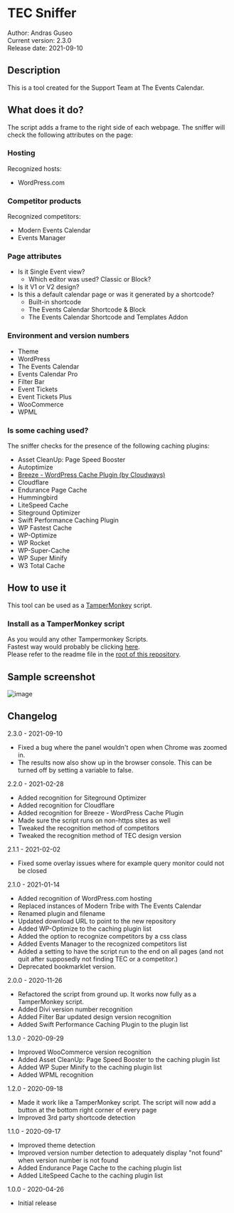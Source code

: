 # TEC Sniffer
Author: Andras Guseo  
Current version: 2.3.0  
Release date: 2021-09-10

## Description
This is a tool created for the Support Team at The Events Calendar.

## What does it do?
The script adds a frame to the right side of each webpage.
The sniffer will check the following attributes on the page:

### Hosting
Recognized hosts:
* WordPress.com

### Competitor products 
Recognized competitors: 
* Modern Events Calendar
* Events Manager

### Page attributes
* Is it Single Event view?
  * Which editor was used? Classic or Block?
* Is it V1 or V2 design?
* Is this a default calendar page or was it generated by a shortcode?
  * Built-in shortcode
  * The Events Calendar Shortcode & Block
  * The Events Calendar Shortcode and Templates Addon
  
 ### Environment and version numbers
 * Theme 
 * WordPress
 * The Events Calendar
 * Events Calendar Pro
 * Filter Bar
 * Event Tickets
 * Event Tickets Plus
 * WooCommerce
 * WPML
 
 ### Is some caching used?
The sniffer checks for the presence of the following caching plugins:
* Asset CleanUp: Page Speed Booster
* Autoptimize
* [Breeze - WordPress Cache Plugin (by Cloudways)](https://wordpress.org/plugins/breeze/)
* Cloudflare
* Endurance Page Cache
* Hummingbird
* LiteSpeed Cache
* Siteground Optimizer
* Swift Performance Caching Plugin
* WP Fastest Cache
* WP-Optimize
* WP Rocket
* WP-Super-Cache
* WP Super Minify
* W3 Total Cache

## How to use it
This tool can be used as a [TamperMonkey](https://www.tampermonkey.net/) script.

### Install as a TamperMonkey script
As you would any other Tampermonkey Scripts.  
Fastest way would probably be clicking [here](https://github.com/the-events-calendar/tampermonkey-scripts/raw/master/other/tec-sniffer.user.js).  
Please refer to the readme file in the [root of this repository](https://github.com/theeventscalendar/tampermonkey-scripts/blob/master/README.md). 

## Sample screenshot

![image](https://dl.dropbox.com/s/80g757y7poysvw8/shot_210910_173431.jpg)

## Changelog
2.3.0 - 2021-09-10
* Fixed a bug where the panel wouldn't open when Chrome was zoomed in.
* The results now also show up in the browser console. This can be turned off by setting a variable to false.

2.2.0 - 2021-02-28
* Added recognition for Siteground Optimizer
* Added recognition for Cloudflare
* Added recognition for Breeze - WordPress Cache Plugin
* Made sure the script runs on non-https sites as well
* Tweaked the recognition method of competitors
* Tweaked the recognition method of TEC design version

2.1.1 - 2021-02-02
* Fixed some overlay issues where for example query monitor could not be closed

2.1.0 - 2021-01-14
* Added recognition of WordPress.com hosting
* Replaced instances of Modern Tribe with The Events Calendar
* Renamed plugin and filename
* Updated download URL to point to the new repository
* Added WP-Optimize to the caching plugin list
* Added the option to recognize competitors by a css class
* Added Events Manager to the recognized competitors list
* Added a setting to have the script run to the end on all pages (and not quit after supposedly not finding TEC or a competitor.)
* Deprecated bookmarklet version.

2.0.0 - 2020-11-26
* Refactored the script from ground up. It works now fully as a TamperMonkey script.
* Added Divi version number recognition
* Added Filter Bar updated design version recognition
* Added Swift Performance Caching Plugin to the plugin list

1.3.0 - 2020-09-29
* Improved WooCommerce version recognition
* Added Asset CleanUp: Page Speed Booster to the caching plugin list
* Added WP Super Minify to the caching plugin list
* Added WPML recognition

1.2.0 - 2020-09-18
* Made it work like a TamperMonkey script. The script will now add a button at the bottom right corner of every page
* Improved 3rd party shortcode detection

1.1.0 - 2020-09-17
* Improved theme detection
* Improved version number detection to adequately display "not found" when version number is not found
* Added Endurance Page Cache to the caching plugin list
* Added LiteSpeed Cache to the caching plugin list

1.0.0 - 2020-04-26
* Initial release
